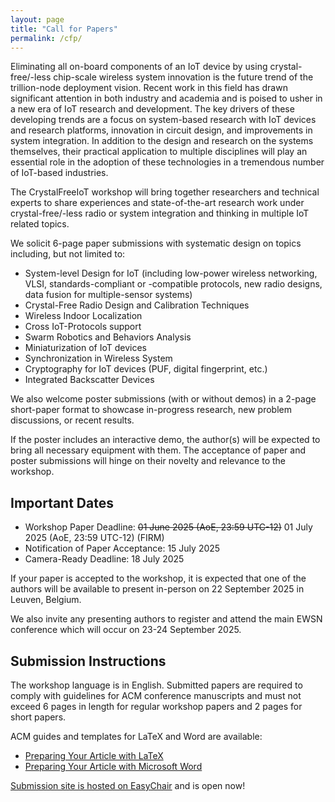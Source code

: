 ```yaml
---
layout: page
title: "Call for Papers"
permalink: /cfp/
---
```


Eliminating all on-board components of an IoT device by using crystal-free/-less chip-scale wireless system innovation is the future trend of the trillion-node deployment vision. Recent work in this field has drawn significant attention in both industry and academia and is poised to usher in a new era of IoT research and development. The key drivers of these developing trends are a focus on system-based research with IoT devices and research platforms, innovation in circuit design, and improvements in system integration. In addition to the design and research on the systems themselves, their practical application to multiple disciplines will play an essential role in the adoption of these technologies in a tremendous number of IoT-based industries.

The CrystalFreeIoT workshop will bring together researchers and technical experts to share experiences and state-of-the-art research work under crystal-free/-less radio or system integration and thinking in multiple IoT related topics.

We solicit 6-page paper submissions with systematic design on topics including, but not limited to:

* System-level Design for IoT (including low-power wireless networking, VLSI, standards-compliant or -compatible protocols, new radio designs, data fusion for multiple-sensor systems)
* Crystal-Free Radio Design and Calibration Techniques
* Wireless Indoor Localization
* Cross IoT-Protocols support
* Swarm Robotics and Behaviors Analysis
* Miniaturization of IoT devices
* Synchronization in Wireless System
* Cryptography for IoT devices (PUF, digital fingerprint, etc.)
* Integrated Backscatter Devices

We also welcome poster submissions (with or without demos) in a 2-page short-paper format to showcase in-progress research, new problem discussions, or recent results.

If the poster includes an interactive demo, the author(s) will be expected to bring all necessary equipment with them.
The acceptance of paper and poster submissions will hinge on their novelty and relevance to the workshop.


## Important Dates

* Workshop Paper Deadline: ~~01 June 2025 (AoE, 23:59 UTC-12)~~ 01 July 2025 (AoE, 23:59 UTC-12) (FIRM)
* Notification of Paper Acceptance: 15 July 2025
* Camera-Ready Deadline: 18 July 2025


If your paper is accepted to the workshop, it is expected that one of the authors will be available to present in-person on 22 September 2025 in Leuven, Belgium.

We also invite any presenting authors to register and attend the main EWSN conference which will occur on 23-24 September 2025.

## Submission Instructions

The workshop language is in English. Submitted papers are required to comply with guidelines for ACM conference manuscripts and must not exceed 6 pages in length for regular workshop papers and 2 pages for short papers.

ACM guides and templates for LaTeX and Word are available:

* [Preparing Your Article with LaTeX
](https://authors.acm.org/proceedings/production-information/preparing-your-article-with-latex)
* [Preparing Your Article with Microsoft Word
](https://authors.acm.org/proceedings/production-information/preparing-your-article-with-microsoft-word)

[Submission site is hosted on EasyChair](https://easychair.org/conferences?conf=crystalfreeiot2025) and is open now!
